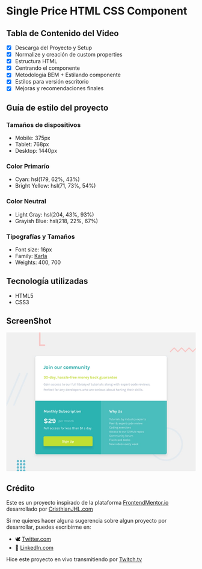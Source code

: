 # Single Price HTML CSS Component

## Tabla de Contenido del Video

- [x] Descarga del Proyecto y Setup
- [x] Normalize y creación de custom properties
- [x] Estructura HTML
- [x] Centrando el componente
- [x] Metodología BEM + Estilando componente
- [x] Estilos para versión escritorio
- [x] Mejoras y recomendaciones finales

## Guía de estilo del proyecto

### Tamaños de dispositivos

- Mobile: 375px
- Tablet: 768px
- Desktop: 1440px

### Color Primarío

- Cyan: hsl(179, 62%, 43%)
- Bright Yellow: hsl(71, 73%, 54%)

### Color Neutral

- Light Gray: hsl(204, 43%, 93%)
- Grayish Blue: hsl(218, 22%, 67%)

### Tipografías y Tamaños

- Font size: 16px
- Family: [Karla](https://fonts.google.com/specimen/Karla)
- Weights: 400, 700

## Tecnología utilizadas

- HTML5
- CSS3

## ScreenShot

![Single Price Component](./design/desktop-preview.jpg)

## Crédito

Este es un proyecto inspirado de la plataforma [FrontendMentor.io](https://www.frontendmentor.io/challenges/single-price-grid-component-5ce41129d0ff452fec5abbbc) desarrollado por [CristhianJHL.com](https://cristhianjhl.com?utm_source=github&utm_medium=referrer&utm_campaign=single_price_component)

Si me quieres hacer alguna sugerencia sobre algun proyecto por desarrollar, puedes escribirme en:

- 🕊 [Twitter.com](https://twitter.com/cristhianjhlweb)
- 📘 [LinkedIn.com](https://www.linkedin.com/in/cristhianjhl/)

Hice este proyecto en vivo transmitiendo por [Twitch.tv](https://twitch.tv/ihasaku)
